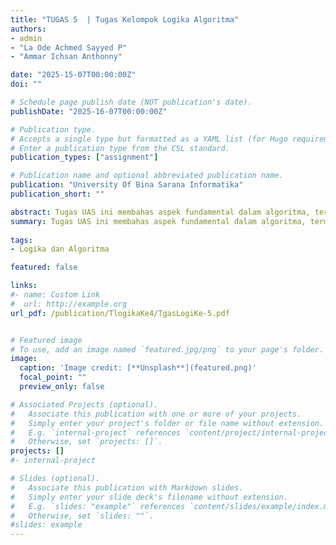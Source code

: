 ```yaml
---
title: "TUGAS 5  | Tugas Kelompok Logika Algoritma"
authors:
- admin
- "La Ode Achmed Sayyed P"
- "Ammar Ichsan Anthonny"

date: "2025-15-07T00:00:00Z"
doi: ""

# Schedule page publish date (NOT publication's date).
publishDate: "2025-16-07T00:00:00Z"

# Publication type.
# Accepts a single type but formatted as a YAML list (for Hugo requirements).
# Enter a publication type from the CSL standard.
publication_types: ["assignment"]

# Publication name and optional abbreviated publication name.
publication: "University Of Bina Sarana Informatika"
publication_short: ""

abstract: Tugas UAS ini membahas aspek fundamental dalam algoritma, termasuk tahapan penyelesaian masalah, teknik pengurutan dan pencarian, serta konsep dasar yang mendasarinya. Fokus utama kajian ini adalah penerapan algoritma dalam menyelesaikan masalah di bidang teknologi informasi dan pemrograman. Metode sorting dan searching seperti Bubble Sort, Selection Sort, Binary Search, dan Linear Search dianalisis dari segi efektivitas dan efisiensi.   Selain itu, kompleksitas waktu dan ruang dibahas sebagai kriteria penting dalam pemilihan algoritma yang tepat. Kajian ini juga mengeksplorasi aspek rekursif dan teknik optimasi, serta aplikasi algoritma pada masalah nyata. Hasilnya diharapkan memberikan pemahaman mendalam tentang implementasi algoritma dan panduan dalam pengembangan solusi teknologi yang lebih efisien.
summary: Tugas UAS ini membahas aspek fundamental dalam algoritma, termasuk tahapan penyelesaian masalah, teknik pengurutan dan pencarian, serta konsep dasar yang mendasarinya. Fokus utama kajian ini adalah penerapan algoritma dalam menyelesaikan masalah di bidang teknologi informasi dan pemrograman. Metode sorting dan searching seperti Bubble Sort, Selection Sort, Binary Search, dan Linear Search dianalisis dari segi efektivitas dan efisiensi. Selain itu, kompleksitas waktu dan ruang dibahas sebagai kriteria penting dalam pemilihan algoritma yang tepat. Kajian ini juga mengeksplorasi aspek rekursif dan teknik optimasi, serta aplikasi algoritma pada masalah nyata. Hasilnya diharapkan memberikan pemahaman mendalam tentang implementasi algoritma dan panduan dalam pengembangan solusi teknologi yang lebih efisien.
  
tags:
- Logika dan Algoritma 

featured: false

links:
#- name: Custom Link
#  url: http://example.org
url_pdf: /publication/TlogikaKe4/TgasLogiKe-5.pdf


# Featured image
# To use, add an image named `featured.jpg/png` to your page's folder. 
image:
  caption: 'Image credit: [**Unsplash**](featured.png)'
  focal_point: ""
  preview_only: false

# Associated Projects (optional).
#   Associate this publication with one or more of your projects.
#   Simply enter your project's folder or file name without extension.
#   E.g. `internal-project` references `content/project/internal-project/index.md`.
#   Otherwise, set `projects: []`.
projects: []
#- internal-project

# Slides (optional).
#   Associate this publication with Markdown slides.
#   Simply enter your slide deck's filename without extension.
#   E.g. `slides: "example"` references `content/slides/example/index.md`.
#   Otherwise, set `slides: ""`.
#slides: example
---
```


